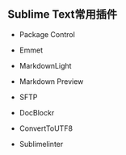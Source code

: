 
## Sublime Text常用插件

- Package Control

- Emmet

- MarkdownLight

- Markdown Preview

- SFTP

- DocBlockr

- ConvertToUTF8

- Sublimelinter
